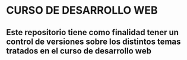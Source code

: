 # CURSO DE DESARROLLO WEB
## Este repositorio tiene como finalidad tener un control de versiones sobre los distintos temas tratados en el curso de desarrollo web
